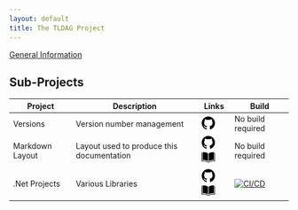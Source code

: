 ```yaml
---
layout: default
title: The TLDAG Project
---
```


[General Information](/general/)

## Sub-Projects

Project | Description | Links | Build
---|---|---|---
Versions | Version number management | [![Repository](/images/github-24.png)](https://github.com/tldag/tldag-version) | No build required
Markdown Layout | Layout used to produce this documentation | [![Repository](/images/github-24.png)](https://github.com/tldag/tldag-markdown-layout) [![Documentation](/images/book-24.png)](/tldag-markdown-layout/) | No build required
.Net Projects | Various Libraries | [![Repository](/images/github-24.png)](https://github.com/tldag/tldag-dotnet) [![Documentation](/images/book-24.png)](/tldag-dotnet/) | [![CI/CD](https://github.com/tldag/tldag-dotnet/actions/workflows/cicd.yml/badge.svg)](https://github.com/tldag/tldag-dotnet/actions/workflows/cicd.yml)
